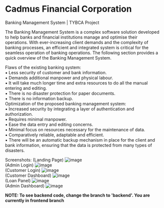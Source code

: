 # Cadmus Financial Corporation
Banking Management System | TYBCA Project

The Banking Management System is a complex software solution developed to help 
banks and financial institutions manage and optimise their operations. With ever-increasing client demands and the complexity of banking processes, an efficient 
and integrated system is critical for the seamless operation of banking operations.
The following section provides a quick overview of the Banking Management 
System.  

Flaws of the existing banking system:  
  ▪ Less security of customer and bank information.  
  ▪ Demands additional manpower and physical labour.  
  ▪ It will take much longer time and extra resources to do all the manual 
entering and editing.  
  ▪ There is no disaster protection for paper documents.  
  ▪ There is no information backup.  
Optimization of the proposed banking management system:  
  ▪ Increased security by integrating a layer of authentication and authorization.  
  ▪ Requires minimal manpower.  
  ▪ Ease the data entry and editing concerns.  
  ▪ Minimal focus on resources necessary for the maintenance of data.  
  ▪ Comparatively reliable, adaptable and efficient.  
  ▪ There will be an automatic backup mechanism in place for the client and bank information, ensuring that the data is protected from many types of disasters.  
  
    
      
Screenshots:
(Landing Page)
![image](https://github.com/Sharvil18/Cadmus_Financial_Corporation/assets/101722467/867d8c72-2110-405d-8e96-94c70aceb87e)  
(Admin Login)
![image](https://github.com/Sharvil18/Cadmus_Financial_Corporation/assets/101722467/3ef14616-cf4d-4735-a424-a9b3e0a6096c)  
(Customer Login)
![image](https://github.com/Sharvil18/Cadmus_Financial_Corporation/assets/101722467/635e6ef3-c2ad-468f-a1f4-ccb2a9094f43)  
(Customer Dashboard)
![image](https://github.com/Sharvil18/Cadmus_Financial_Corporation/assets/101722467/8876cae5-8e58-43c1-94da-5aeedc39395f)  
(Loan Panel)
![image](https://github.com/Sharvil18/Cadmus_Financial_Corporation/assets/101722467/f307e75e-3fd0-47f5-a9d4-13bcb48c531c)  
(Admin Dashboard)
![image](https://github.com/Sharvil18/Cadmus_Financial_Corporation/assets/101722467/d846082b-299d-482a-93a0-9f335f7717c9)
  
  
  
<b>NOTE: To see backend code, change the branch to 'backend'. You are currently in frontend branch</b>

 
